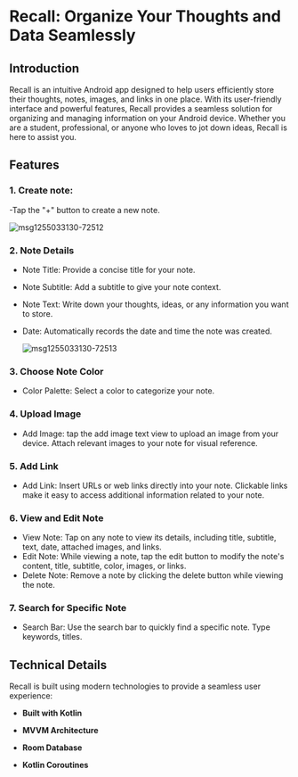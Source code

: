 # Recall: Organize Your Thoughts and Data Seamlessly
## Introduction
Recall is an intuitive Android app designed to help users efficiently store their thoughts, notes, images, and links in one place. With its user-friendly interface and powerful features, Recall provides a seamless solution for organizing and managing information on your Android device. Whether you are a student, professional, or anyone who loves to jot down ideas, Recall is here to assist you.
## Features
###  1. **Create note**: 
-Tap the "+" button to create a new note.

![msg1255033130-72512](https://github.com/Rodinamomen/Recall/assets/96385247/9595418b-85e9-4ae9-8fc7-d02422031180)

###  2. **Note Details**
- Note Title: Provide a concise title for your note.
- Note Subtitle: Add a subtitle to give your note context.
- Note Text: Write down your thoughts, ideas, or any information you want to store.
- Date: Automatically records the date and time the note was created.
  
  ![msg1255033130-72513](https://github.com/Rodinamomen/Recall/assets/96385247/c0333686-f687-4f5c-bf63-e056bedb8f07)
  

###  3. **Choose Note Color**
- Color Palette: Select a color to categorize your note.
###  4. **Upload Image**
- Add Image: tap the add image text view to upload an image from your device. Attach relevant images to your note for visual reference.
###  5. **Add Link**
- Add Link: Insert URLs or web links directly into your note. Clickable links make it easy to access additional information related to your note.
###  6. **View and Edit Note**
- View Note: Tap on any note to view its details, including title, subtitle, text, date, attached images, and links.
- Edit Note: While viewing a note, tap the edit button to modify the note's content, title, subtitle, color, images, or links.
- Delete Note: Remove a note by clicking the delete button while viewing the note.
###  7. **Search for Specific Note**
- Search Bar: Use the search bar to quickly find a specific note. Type keywords, titles.
## Technical Details

Recall is built using modern technologies to provide a seamless user experience:

- **Built with Kotlin** 
  
- **MVVM Architecture** 
  
- **Room Database** 
  
- **Kotlin Coroutines**
